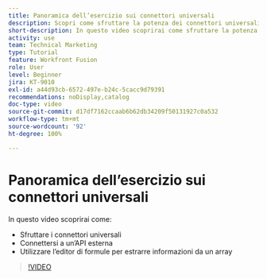 ```yaml
---
title: Panoramica dell’esercizio sui connettori universali
description: Scopri come sfruttare la potenza dei connettori universali, connettersi a un’API esterna ed estrarre informazioni da un array, il tutto in  [!DNL Adobe Workfront Fusion].
short-description: In questo video scoprirai come sfruttare la potenza dei connettori universali, connetterti a un’API esterna e utilizzare l’editor di formule per estrarre informazioni da un array.
activity: use
team: Technical Marketing
type: Tutorial
feature: Workfront Fusion
role: User
level: Beginner
jira: KT-9010
exl-id: a44d93cb-6572-497e-b24c-5cacc9d79391
recommendations: noDisplay,catalog
doc-type: video
source-git-commit: d17df7162ccaab6b62db34209f50131927c0a532
workflow-type: tm+mt
source-wordcount: '92'
ht-degree: 100%

---
```


# Panoramica dell’esercizio sui connettori universali

In questo video scoprirai come:

* Sfruttare i connettori universali
* Connettersi a un’API esterna
* Utilizzare l’editor di formule per estrarre informazioni da un array

>[!VIDEO](https://video.tv.adobe.com/v/335269/?quality=12&learn=on&enablevpops)
